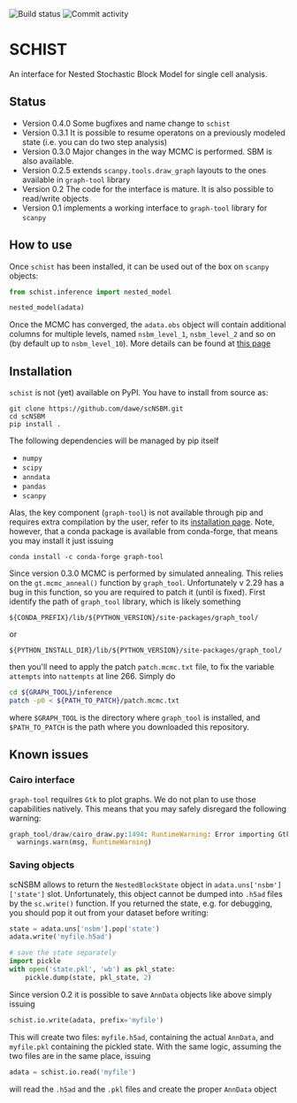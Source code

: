 <img src="https://travis-ci.org/dawe/scNSBM.svg?branch=master" title="Build status">
<img src="https://img.shields.io/github/commit-activity/m/dawe/scNSBM" title="Commit activity">

# SCHIST
An interface for Nested Stochastic Block Model for single cell analysis.

## Status
- Version 0.4.0 Some bugfixes and name change to `schist`
- Version 0.3.1 It is possible to resume operatons on a previously modeled state (i.e. you can do two step analysis)
- Version 0.3.0 Major changes in the way MCMC is performed. SBM is also available.
- Version 0.2.5 extends `scanpy.tools.draw_graph` layouts to the ones available in `graph-tool` library
- Version 0.2 The code for the interface is mature. It is also possible to read/write objects
- Version 0.1 implements a working interface to `graph-tool` library for `scanpy`


## How to use
Once `schist` has been installed, it can be used out of the box on `scanpy` objects:

```python
from schist.inference import nested_model

nested_model(adata)
```

Once the MCMC has converged, the `adata.obs` object will contain additional columns for multiple levels, named `nsbm_level_1`, `nsbm_level_2` and so on (by default up to `nsbm_level_10`). 
More details can be found at [this page](Advanced.md)

## Installation
`schist` is not (yet) available on PyPI. You have to install from source as:

```
git clone https://github.com/dawe/scNSBM.git
cd scNSBM
pip install .
```

The following dependencies will be managed by pip itself

- `numpy`
- `scipy`
- `anndata`
- `pandas`
- `scanpy`

Alas, the key component (`graph-tool`) is not available through pip and requires extra compilation by the user, refer to its [installation page](https://git.skewed.de/count0/graph-tool/-/wikis/installation-instructions). Note, however, that a conda package is available from conda-forge, that means you may install it just issuing

```
conda install -c conda-forge graph-tool
```

Since version 0.3.0 MCMC is performed by simulated annealing. This relies on the `gt.mcmc_anneal()` function by `graph_tool`. Unfortunately v 2.29 has a bug in this function, so you are required to patch it (until is fixed).  First identify the path of `graph_tool` library, which is likely something

```
${CONDA_PREFIX}/lib/${PYTHON_VERSION}/site-packages/graph_tool/
```

or

```
${PYTHON_INSTALL_DIR}/lib/${PYTHON_VERSION}/site-packages/graph_tool/
```

then you'll need to apply the patch `patch.mcmc.txt` file, to fix the variable `attempts` into `nattempts` at line 266. Simply do 

```bash
cd ${GRAPH_TOOL}/inference
patch -p0 < ${PATH_TO_PATCH}/patch.mcmc.txt
```

where `$GRAPH_TOOL` is the directory where `graph_tool` is installed, and `$PATH_TO_PATCH` is the path where you downloaded this repository.


## Known issues
### Cairo interface
`graph-tool` requilres `Gtk` to plot graphs. We do not plan to use those capabilities natively. This means that you may safely disregard the following warning:

```python
graph_tool/draw/cairo_draw.py:1494: RuntimeWarning: Error importing Gtk module: No module named 'gi'; GTK+ drawing will not work.
  warnings.warn(msg, RuntimeWarning)
```

### Saving objects
scNSBM allows to return the `NestedBlockState` object in `adata.uns['nsbm']['state']` slot. Unfortunately, this object cannot be dumped into `.h5ad` files by the `sc.write()` function. If you returned the state, e.g. for debugging, you should pop it out from your dataset before writing:

```python
state = adata.uns['nsbm'].pop('state')
adata.write('myfile.h5ad')

# save the state separately
import pickle
with open('state.pkl', 'wb') as pkl_state:
    pickle.dump(state, pkl_state, 2)
```

Since version 0.2 it is possible to save `AnnData` objects like above simply issuing

```python
schist.io.write(adata, prefix='myfile')
```

This will create two files: `myfile.h5ad`, containing the actual `AnnData`, and 
`myfile.pkl` containing the pickled state. With the same logic, assuming the two files
are in the same place, issuing

```python
adata = schist.io.read('myfile')
```

will read the `.h5ad` and the `.pkl` files and create the proper `AnnData` object
